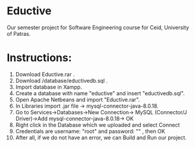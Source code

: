 # Eductive


Our semester project for Software Engineering course for Ceid, University of Patras.



# Instructions:

1. Download Eductive.rar .
2. Download /database/eductivedb.sql .
3. Import database in Xampp.
4. Create a database with name "eductive" and insert "eductivedb.sql".
5. Open Apache Netbeans and import "Eductive.rar".
6. In Libraries import .jar file -> mysql-connector-java-8.0.18.
7. Go to Services->Databases->New Connection-> MySQL (Connector/J Driver)->Add mysql-connector-java-8.0.18-> OK
8. Right click in the Database which we uploaded and select Connect
9. Credentials are username: "root" and password: "" , then OK
10. After all, if we do not have an error, we can Build and Run our project.
